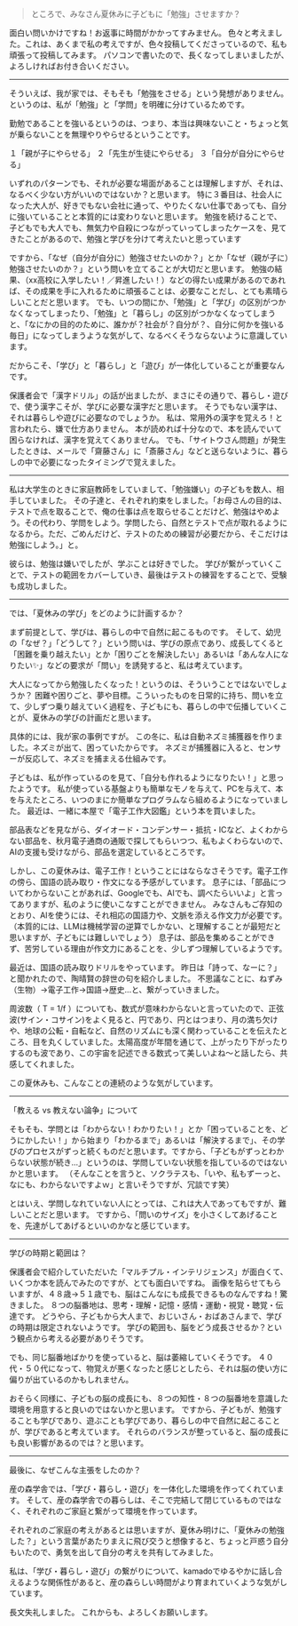 >ところで、みなさん夏休みに子どもに「勉強」させますか？

面白い問いかけですね！お返事に時間がかかってすみません。
色々と考えました。これは、あくまで私の考えですが、色々投稿してくださっているので、私も頑張って投稿してみます。
パソコンで書いたので、長くなってしまいましたが、よろしければお付き合いください。

---

そういえば、我が家では、そもそも「勉強をさせる」という発想がありません。
というのは、私が「勉強」と「学問」を明確に分けているためです。

勤勉であることを強いるというのは、つまり、本当は興味ないこと・ちょっと気が乗らないことを無理やりやらせるということです。

１「親が子にやらせる」
２「先生が生徒にやらせる」
３「自分が自分にやらせる」

いずれのパターンでも、それが必要な場面があることは理解しますが、それは、なるべく少ない方がいいのではないか？と思います。
特に３番目は、社会人になった大人が、好きでもない会社に通って、やりたくない仕事であっても、自分に強いていることと本質的には変わりないと思います。
勉強を続けることで、子どもでも大人でも、無気力や自殺につながっていってしまったケースを、見てきたことがあるので、勉強と学びを分けて考えたいと思っています

ですから、「なぜ（自分が自分に）勉強させたいのか？」とか「なぜ（親が子に）勉強させたいのか？」という問いを立てることが大切だと思います。
勉強の結果、（xx高校に入学したい！／昇進したい！）などの得たい成果があるのであれば、その成果を手に入れるために頑張ることは、必要なことだし、とても素晴らしいことだと思います。
でも、いつの間にか、「勉強」と「学び」の区別がつかなくなってしまったり、「勉強」と「暮らし」の区別がつかなくなってしまうと、「なにかの目的のために、誰かが？社会が？自分が？、自分に何かを強いる毎日」になってしまうような気がして、なるべくそうならないように意識しています。

だからこそ、「学び」と「暮らし」と「遊び」が一体化していることが重要なんです。

保護者会で「漢字ドリル」の話が出ましたが、まさにその通りで、暮らし・遊びで、使う漢字こそが、学びに必要な漢字だと思います。
そうでもない漢字は、それは暮らしや遊びに必要なのでしょうか。
私は、常用外の漢字を覚えろ！と言われたら、嫌で仕方ありません。
本が読めれば十分なので、本を読んでいて困らなければ、漢字を覚えてくありません。
でも、「サイトウさん問題」が発生したときは、メールで「齋藤さん」に「斎藤さん」などと送らないように、暮らしの中で必要になったタイミングで覚えました。

---

私は大学生のときに家庭教師をしていまして、「勉強嫌い」の子どもを数人、相手していました。
その子達と、それぞれ約束をしました。「お母さんの目的は、テストで点を取ることで、俺の仕事は点を取らせることだけど、勉強はやめよう。その代わり、学問をしよう。学問したら、自然とテストで点が取れるようになるから。ただ、ごめんだけど、テストのための練習が必要だから、そこだけは勉強にしよう。」と。

彼らは、勉強は嫌いでしたが、学ぶことは好きでした。
学びが繋がっていくことで、テストの範囲をカバーしていき、最後はテストの練習をすることで、受験も成功しました。

---

では、「夏休みの学び」をどのように計画するか？

まず前提として、学びは、暮らしの中で自然に起こるものです。
そして、幼児の「なぜ？」「どうして？」という問いは、学びの原点であり、成長してくると「困難を乗り越えたい」とか「困りごとを解決したい」あるいは「あんな人になりたい✨」などの要求が「問い」を誘発すると、私は考えています。

大人になってから勉強したくなった！というのは、そういうことではないでしょうか？
困難や困りごと、夢や目標。こういったものを日常的に持ち、問いを立て、少しずつ乗り越えていく過程を、子どもにも、暮らしの中で伝播していくことが、夏休みの学びの計画だと思います。

具体的には、我が家の事例ですが。
この冬に、私は自動ネズミ捕獲器を作りました。ネズミが出て、困っていたからです。
ネズミが捕獲器に入ると、センサーが反応して、ネズミを捕まえる仕組みです。

子どもは、私が作っているのを見て、「自分も作れるようになりたい！」と思ったようです。
私が使っている基盤よりも簡単なモノを与えて、PCを与えて、本を与えたところ、いつのまにか簡単なプログラムなら組めるようになっていました。
最近は、一緒に本屋で「電子工作大図鑑」という本を買いました。

部品表などを見ながら、ダイオード・コンデンサー・抵抗・ICなど、よくわからない部品を、秋月電子通商の通販で探してもらいつつ、私もよくわらないので、AIの支援も受けながら、部品を選定しているところです。

しかし、この夏休みは、電子工作！ということにはならなさそうです。電子工作の傍ら、国語の読み取り・作文になる予感がしています。
息子には、「部品についてわからないことがあれば、Googleでも、AIでも、調べたらいいよ」と言ってありますが、私のように使いこなすことができません。
みなさんもご存知のとおり、AIを使うには、それ相応の国語力や、文脈を添える作文力が必要です。
（本質的には、LLMは機械学習の逆算でしかない、と理解することが最短だと思いますが、子どもには難しいでしょう）
息子は、部品を集めることができず、苦労している理由が作文力にあることを、少しずつ理解しているようです。

最近は、国語の読み取りドリルをやっています。
昨日は「詩って、なーに？」と聞かれたので、陶晴賢の辞世の句を紹介しました。
不思議なことに、ねずみ（生物）→電子工作→国語→歴史...と、繋がっていきました。

周波数（ T = 1/f ）についても、数式が意味わからないと言っていたので、正弦波(サイン・コサイン)をよく見ると、円であり、円とはつまり、月の満ち欠けや、地球の公転・自転など、自然のリズムにも深く関わっていることを伝えたところ、目を丸くしていました。太陽高度が年間を通じて、上がったり下がったりするのも波であり、この宇宙を記述できる数式って美しいよね〜と話したら、共感してくれました。

この夏休みも、こんなことの連続のような気がしています。

---

「教える vs 教えない論争」について

そもそも、学問とは「わからない！わかりたい！」とか「困っていることを、どうにかしたい！」から始まり「わかるまで」あるいは「解決するまで」、その学びのプロセスがずっと続くものだと思います。ですから、「子どもがずっとわからない状態が続き...」というのは、学問していない状態を指しているのではないかと思います。
（そんなことを言うと、ソクラテスも、「いや、私もずーっと、なにも、わからないですよｗ」と言いそうですが、冗談です笑）

とはいえ、学問しなれていない人にとっては、これは大人であってもですが、難しいことだと思います。
ですから、「問いのサイズ」を小さくしてあげることを、先達がしてあげるといいのかなと感じています。

---

学びの時期と範囲は？

保護者会で紹介していただいた「マルチプル・インテリジェンス」が面白くて、いくつか本を読んでみたのですが、とても面白いですね。
画像を貼らせてもらいますが、４８歳→５１歳でも、脳はこんなにも成長できるものなんですね！驚きました。
８つの脳番地は、思考・理解・記憶・感情・運動・視覚・聴覚・伝達です。
どうやら、子どもから大人まで、おじいさん・おばあさんまで、学びの時期は限定されないようです。
学びの範囲も、脳をどう成長させるか？という観点から考える必要がありそうです。

でも、同じ脳番地ばかりを使っていると、脳は萎縮していくそうです。
４０代・５０代になって、物覚えが悪くなったと感じとしたら、それは脳の使い方に偏りが出ているのかもしれません。

おそらく同様に、子どもの脳の成長にも、８つの知性・８つの脳番地を意識した環境を用意すると良いのではないかと思います。
ですから、子どもが、勉強することも学びであり、遊ぶことも学びであり、暮らしの中で自然に起こることが、学びであると考えています。
それらのバランスが整っていると、脳の成長にも良い影響があるのでは？と思います。

---

最後に、なぜこんな主張をしたのか？

産の森学舎では、「学び・暮らし・遊び」を一体化した環境を作ってくれています。
そして、産の森学舎での暮らしは、そこで完結して閉じているものではなく、それぞれのご家庭と繋がって環境を作っています。

それぞれのご家庭の考えがあるとは思いますが、夏休み明けに、「夏休みの勉強した？」という言葉があたりまえに飛び交うと想像すると、ちょっと戸惑う自分もいたので、勇気を出して自分の考えを共有してみました。

私は、「学び・暮らし・遊び」の繋がりについて、kamadoでゆるやかに話し合えるような関係性があると、産の森らしい時間がより育まれていくような気がしています。

長文失礼しました。
これからも、よろしくお願いします。